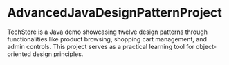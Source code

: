 # AdvancedJavaDesignPatternProject
TechStore is a Java  demo showcasing twelve design patterns through functionalities like product browsing, shopping cart management, and admin controls. This project serves as a practical learning tool for object-oriented design principles.
